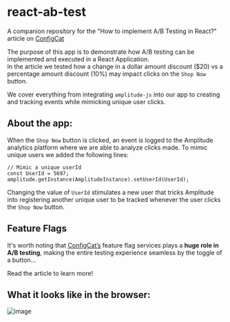 # react-ab-test
A companion repository for the "How to implement A/B Testing in React?" article on [ConfigCat](https://configcat.com/)

The purpose of this app is to demonstrate how A/B testing can be implemented and executed in a React Application.    
In the article we tested how a change in a dollar amount discount ($20) vs a percentage amount discount (10%) may impact clicks on the `Shop Now` button.

We cover everything from integrating `amplitude-js` into our app to creating and tracking events while mimicking unique user clicks.

## About the app:
When the `Shop Now` button is clicked, an event is logged to the Amplitude analytics platform where we are able to analyze clicks made.
To mimic unique users we added the following lines:

    // Mimic a unique userId
    const UserId = 5697;
    amplitude.getInstance(AmplitudeInstance).setUserId(UserId);

Changing the value of `UserId` stimulates a new user that tricks Amplitude into registering another unique user to be tracked whenever the user clicks the `Shop Now` button.

## Feature Flags
It's worth noting that [ConfigCat’s](https://configcat.com/) feature flag services plays a **huge role in A/B testing**, making the entire testing experience seamless by the toggle of a button...   

Read the article to learn more!

## What it looks like in the browser:
![image](https://user-images.githubusercontent.com/74829200/159141452-f9070379-9306-46c7-8809-15c3d829dd9a.png)



